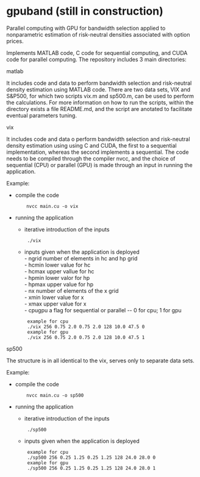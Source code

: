 # gpuband (still in construction)
Parallel computing with GPU for bandwidth selection applied to nonparametric estimation of risk-neutral densities associated with option prices.

Implements MATLAB code, C code for sequential computing, and CUDA code for parallel computing.
The repository includes 3 main directories:

matlab

It includes code and data to perform bandwidth selection and risk-neutral density estimation 
using MATLAB code. There are two data sets, VIX and S&P500, for which two scripts vix.m and
sp500.m, can be used to perform the calculations. For more information on how to run the 
scripts, within the directory exists a file README.md, and the script are anotated to
facilitate eventual parameters tuning.

vix 

It includes code and data o perform bandwidth selection and risk-neutral density estimation 
using using C and CUDA, the first to a sequential implementation, whereas the second implements a sequential.
The code needs to be compiled through the compiler nvcc, and the choice of sequential (CPU) or 
parallel (GPU) is made through an input in running the application. 

Example:
- compile the code
     
          nvcc main.cu -o vix
          
          
     
- running the application
   - iterative introduction of the inputs
          
          ./vix

      
   - inputs given when the application is deployed  <br />
          - ngrid number of elements in hc and hp grid <br />
          - hcmin lower value for hc <br />
          - hcmax upper vallue for hc <br />
          - hpmin lower valor for hp <br />
          - hpmax upper value for hp <br />
          - nx number of elements of the x grid <br />
          - xmin lower value for x <br />
          - xmax upper value for x <br />
          - cpugpu a flag for sequential or parallel -- 0 for cpu; 1 for gpu <br />
        
          example for cpu
          ./vix 256 0.75 2.0 0.75 2.0 128 10.0 47.5 0
          example for gpu
          ./vix 256 0.75 2.0 0.75 2.0 128 10.0 47.5 1
        
        
sp500

The structure is in all identical to the vix, serves only to separate data sets.

Example:
- compile the code

          nvcc main.cu -o sp500
        
- running the application
   - iterative introduction of the inputs


          ./sp500
       
   - inputs given when the application is deployed
    
          example for cpu
          ./sp500 256 0.25 1.25 0.25 1.25 128 24.0 28.0 0
          example for gpu
          ./sp500 256 0.25 1.25 0.25 1.25 128 24.0 28.0 1
         
